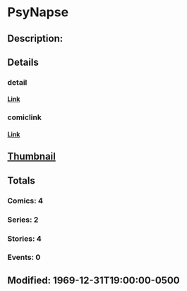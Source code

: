 # PsyNapse
## Description: 
## Details
### detail
#### [Link](http://marvel.com/characters/1826/psynapse?utm_campaign=apiRef&utm_source=225578a89fc76f3d20fbffda5d17a88d)
### comiclink
#### [Link](http://marvel.com/comics/characters/1009510/psynapse?utm_campaign=apiRef&utm_source=225578a89fc76f3d20fbffda5d17a88d)
## [Thumbnail](http://i.annihil.us/u/prod/marvel/i/mg/b/40/image_not_available.jpg)
## Totals
### Comics: 4
### Series: 2
### Stories: 4
### Events: 0
## Modified: 1969-12-31T19:00:00-0500